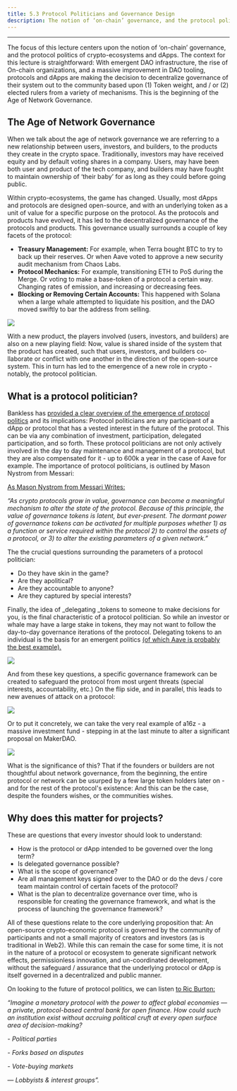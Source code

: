 ```yaml
---
title: 5.3 Protocol Politicians and Governance Design
description: The notion of ‘on-chain’ governance, and the protocol politics of crypto-ecosystems and dApps
---
```


---

<!-- **Lecture 1: The DAO Landscape, DAO Tooling, and the Evolution of DAOs in Theory and Practice. **

**Lecture 2: Sputnik V2 and Astro DAO on NEAR. **

**Lecture 3: Protocol Politicians and Governance **

**Lecture 4: Network States and the Future of Governance **

**Lecture 1: The DAO Landscape, DAO Tooling, and the Evolution of DAOs in Theory and Practice. ** -->



The focus of this lecture centers upon the notion of ‘on-chain’ governance, and the protocol politics of crypto-ecosystems and dApps. The context for this lecture is straightforward: With emergent DAO infrastructure, the rise of On-chain organizations, and a massive improvement in DAO tooling, protocols and dApps are making the decision to decentralize governance of their system out to the community based upon (1) Token weight, and / or (2) elected rulers from a variety of mechanisms. This is the beginning of the Age of Network Governance. 

## The Age of Network Governance

When we talk about the age of network governance we are referring to a new relationship between users, investors, and builders, to the products they create in the crypto space. Traditionally, investors may have received equity and by default voting shares in a company. Users, may have been both user and product of the tech company, and builders may have fought to maintain ownership of ‘their baby’ for as long as they could before going public. 

Within crypto-ecosystems, the game has changed. Usually, most dApps and protocols are designed open-source, and with an underlying token as a unit of value for a specific purpose on the protocol. As the protocols and products have evolved, it has led to the decentralized governance of the protocols and products. This governance usually surrounds a couple of key facets of the protocol:



* **Treasury Management:** For example, when Terra bought BTC to try to back up their reserves. Or when Aave voted to approve a new security audit mechanism from Chaos Labs. 
* **Protocol Mechanics:** For example, transitioning ETH to PoS during the Merge. Or voting to make a base-token of a protocol a certain way. Changing rates of emission, and increasing or decreasing fees. 
* **Blocking or Removing Certain Accounts:** This happened with Solana when a large whale attempted to liquidate his position, and the DAO moved swiftly to bar the address from selling. 



![](@site/static/img/bootcamp/mod-em-5.3.1.png)

With a new product, the players involved (users, investors, and builders) are also on a new playing field: Now, value is shared inside of the system that the product has created, such that users, investors, and builders co-llaborate or conflict with one another in the direction of the open-source system. This in turn has led to the emergence of a new role in crypto - notably, the protocol politician. 

## What is a protocol politician?

Bankless has [provided a clear overview of the emergence of protocol politics](https://newsletter.banklesshq.com/p/the-rise-of-the-protocol-politicians) and its implications: Protocol politicians are any participant of a dApp or protocol that has a vested interest in the future of the protocol. This can be via any combination of investment, participation, delegated participation, and so forth. These protocol politicians are not only actively involved in the day to day maintenance and management of a protocol, but they are also compensated for it - up to 600k a year in the case of Aave for example. The importance of protocol politicians, is outlined by Mason Nystrom from Messari: 

[As Mason Nystrom from Messari Writes:](https://messari.io/article/the-latent-power-of-governance-tokens)

_“As crypto protocols grow in value, governance can become a meaningful mechanism to alter the state of the protocol. Because of this principle, the value of governance tokens is latent, but ever-present. The dormant power of governance tokens can be activated for multiple purposes whether 1) as a function or service required within the protocol 2) to control the assets of a protocol, or 3) to alter the existing parameters of a given network.”_

The the crucial questions surrounding the parameters of a protocol politician:

* Do they have skin in the game?
* Are they apolitical?
* Are they accountable to anyone?
* Are they captured by special interests?

Finally, the idea of _delegating _tokens to someone to make decisions for you, is the final characteristic of a protocol politician. So while an investor or whale may have a large stake in tokens, they may not want to follow the day-to-day governance iterations of the protocol. Delegating tokens to an individual is the basis for an emergent politics [(of which Aave is probably the best example). ](https://twitter.com/aaveaave/status/1294309030408736770)


![](@site/static/img/bootcamp/mod-em-5.3.2.png)


And from these key questions, a specific governance framework can be created to safeguard the protocol from most urgent threats (special interests, accountability, etc.) On the flip side, and in parallel, this leads to new avenues of attack on a protocol:



![](@site/static/img/bootcamp/mod-em-5.3.3.png)


Or to put it concretely, we can take the very real example of a16z - a massive investment fund - stepping in at the last minute to alter a significant proposal on MakerDAO. 



![](@site/static/img/bootcamp/mod-em-5.3.4.png)


What is the significance of this? That if the founders or builders are not thoughtful about network governance, from the beginning, the entire protocol or network can be usurped by a few large token holders later on - and for the rest of the protocol's existence: And this can be the case, despite the founders wishes, or the communities wishes. 

## Why does this matter for projects?

These are questions that every investor should look to understand: 



* How is the protocol or dApp intended to be governed over the long term? 
* Is delegated governance possible?
* What is the scope of governance? 
* Are all management keys signed over to the DAO or do the devs / core team maintain control of certain facets of the protocol? 
* What is the plan to decentralize governance over time, who is responsible for creating the governance framework, and what is the process of launching the governance framework? 

All of these questions relate to the core underlying proposition that: An open-source crypto-economic protocol is governed by the community of participants and not a small majority of creators and investors (as is traditional in Web2). While this can remain the case for some time, it is not in the nature of a protocol or ecosystem to generate significant network effects, permissionless innovation, and un-coordinated development, without the safeguard / assurance that the underlying protocol or dApp is itself governed in a decentralized and public manner. 

On looking to the future of protocol politics, we can listen [to Ric Burton:](https://ricburton.substack.com/p/the-rise-of-protocol-politicians) 

_“Imagine a monetary protocol with the power to affect global economies — a private, protocol-based central bank for open finance. How could such an institution exist without accruing political cruft at every open surface area of decision-making?_

_- Political parties_

_- Forks based on disputes_

_- Vote-buying markets_

_— Lobbyists & interest groups”._
